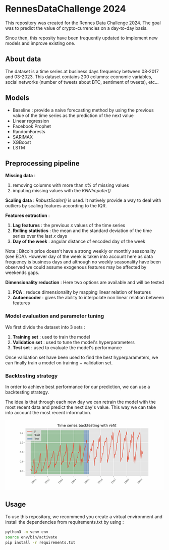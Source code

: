# RennesDataChallenge 2024

This repositery was created for the Rennes Data Challenge 2024. The goal was to predict the value of crypto-currencies on a day-to-day basis. 

Since then, this reposity have been frequently updated to implement new models and improve existing one.

## About data 

The dataset is a time series at business days frequency between 08-2017 and 03-2023. This dataset contains 200 columns: economic variables, social networks (number of tweets about BTC, sentiment of tweets), etc...

## Models

- Baseline : provide a naive forecasting method by using the previous value of the time series as the prediction of the next value
- Linear regression
- Facebook Prophet
- RandomForests
- SARIMAX
- XGBoost
- LSTM

## Preprocessing pipeline 

**Missing data** : 
1. removing columns with more than *x*% of missing values
2. imputing missing values with the *KNNImputer()*

**Scaling data** : *RobustScaler()* is used. It natively provide a way to deal with outliers by scaling features according to the IQR.

**Features extraction** :
1. **Lag features** : the previous *x* values of the time series
2. **Rolling statistics** : the mean and the standard deviation of the time series over the last *x* days
3. **Day of the week** : angular distance of encoded day of the week

Note : Bitcoin price doesn't have a strong weekly or monthly seasonality (see EDA). However day of the week is taken into account here as data frequency is business days and although no weekly seasonality have been observed we could assume exogenous features may be affected by weekends gaps.


**Dimensionality reduction** : Here two options are available and will be tested
1. **PCA** : reduce dimensionality by mapping linear relation of features
2. **Autoencoder** : gives the ability to interpolate non linear relation between features

### Model evaluation and parameter tuning

We first divide the dataset into 3 sets :
1. **Training set** : used to train the model
2. **Validation set** : used to tune the model's hyperparameters
3. **Test set** : used to evaluate the model's performance

Once validation set have been used to find the best hyperparameters, we can finally train a model on training + validation set.

### Backtesting strategy

In order to achieve best performance for our prediction, we can use a backtesting strategy.

The idea is that through each new day we can retrain the model with the most recent data and predict the next day's value. This way we can take into account the most recent information.

![Backtesting strategy](figures/single_step_refit.gif)

## Usage 

To use this repository, we recommend you create a virtual environment and install the dependencies from requirements.txt by using :
    
```bash
python3 -m venv env
source env/bin/activate
pip install -r requirements.txt
```